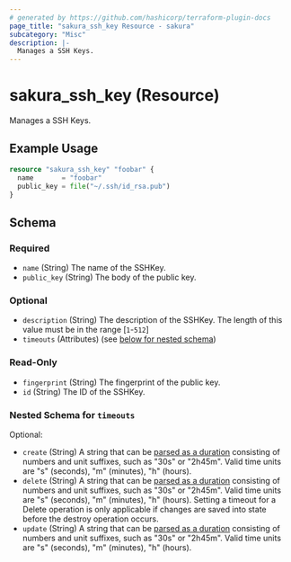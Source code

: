 ```yaml
---
# generated by https://github.com/hashicorp/terraform-plugin-docs
page_title: "sakura_ssh_key Resource - sakura"
subcategory: "Misc"
description: |-
  Manages a SSH Keys.
---
```


# sakura_ssh_key (Resource)

Manages a SSH Keys.

## Example Usage

```terraform
resource "sakura_ssh_key" "foobar" {
  name       = "foobar"
  public_key = file("~/.ssh/id_rsa.pub")
}
```

<!-- schema generated by tfplugindocs -->
## Schema

### Required

- `name` (String) The name of the SSHKey.
- `public_key` (String) The body of the public key.

### Optional

- `description` (String) The description of the SSHKey. The length of this value must be in the range [`1`-`512`]
- `timeouts` (Attributes) (see [below for nested schema](#nestedatt--timeouts))

### Read-Only

- `fingerprint` (String) The fingerprint of the public key.
- `id` (String) The ID of the SSHKey.

<a id="nestedatt--timeouts"></a>
### Nested Schema for `timeouts`

Optional:

- `create` (String) A string that can be [parsed as a duration](https://pkg.go.dev/time#ParseDuration) consisting of numbers and unit suffixes, such as "30s" or "2h45m". Valid time units are "s" (seconds), "m" (minutes), "h" (hours).
- `delete` (String) A string that can be [parsed as a duration](https://pkg.go.dev/time#ParseDuration) consisting of numbers and unit suffixes, such as "30s" or "2h45m". Valid time units are "s" (seconds), "m" (minutes), "h" (hours). Setting a timeout for a Delete operation is only applicable if changes are saved into state before the destroy operation occurs.
- `update` (String) A string that can be [parsed as a duration](https://pkg.go.dev/time#ParseDuration) consisting of numbers and unit suffixes, such as "30s" or "2h45m". Valid time units are "s" (seconds), "m" (minutes), "h" (hours).
